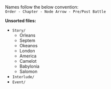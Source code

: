 Names follow the below convention:  
`Order - Chapter - Node Arrow - Pre/Post Battle`

**Unsorted files:**

* `Story/`
  * Orleans
  * Septem
  * Okeanos
  * London
  * America
  * Camelot
  * Babylonia
  * Salomon
* `Interlude/`
* `Event/`
